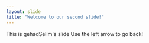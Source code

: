 ```yaml
---
layout: slide
title: "Welcome to our second slide!"
---
```

This is gehadSelim's slide
Use the left arrow to go back!